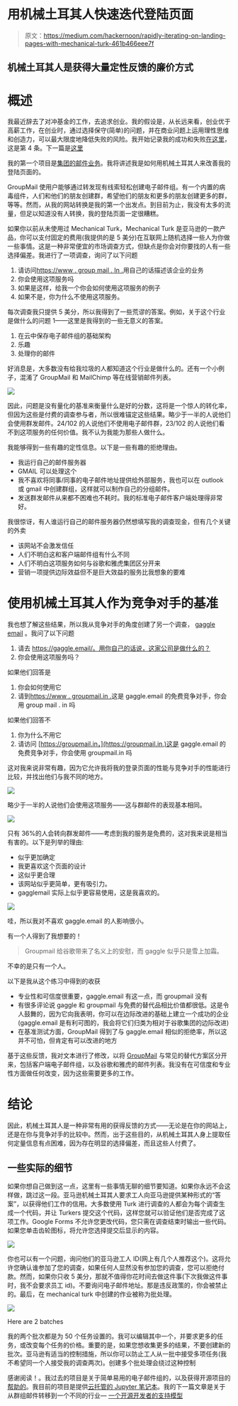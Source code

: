 # 用机械土耳其人快速迭代登陆页面

> 原文：<https://medium.com/hackernoon/rapidly-iterating-on-landing-pages-with-mechanical-turk-461b466eee7f>

## 机械土耳其人是获得大量定性反馈的廉价方式

# 概述

我最近辞去了对冲基金的工作，去追求创业。我的假设是，从长远来看，创业优于高薪工作，在创业时，通过选择保守(简单)的问题，并在商业问题上运用理性思维和创造力，可以最大限度地降低失败的风险。我开始记录我的成功和失败[在这里](/@hhuuggoo/entrepreneurship-vs-quantitative-finance-an-experiment-be4fdc05fd8d)，这是第 4 条。下一篇是[这里](/@hhuuggoo/moving-on-929e5fca41e0)

我的第一个项目是[集团的邮件业务](https://www.groupmail.in)。我将讲述我是如何用机械土耳其人来改善我的登陆页面的。

GroupMail 使用户能够通过转发现有线索轻松创建电子邮件组。有一个内置的病毒组件，人们和他们的朋友创建群，希望他们的朋友和更多的朋友创建更多的群，等等。然而，从我的网站转换是我的第一个出发点。到目前为止，我没有太多的流量，但足以知道没有人转换，我的登陆页面一定很糟糕。

如果你以前从未使用过 Mechanical Turk，Mechanical Turk 是亚马逊的一款产品，你可以支付固定的费用(我提供的是 5 美分)在互联网上随机选择一些人为你做一些事情。这是一种非常便宜的市场调查方式，但缺点是你会对你要找的人有一些选择偏差。我进行了一项调查，询问了以下问题

1.  请访问[https://www . group mail . In .](https://www.groupmail.in.)用自己的话描述该企业的业务
2.  你会使用这项服务吗
3.  如果是这样，给我一个你会如何使用这项服务的例子
4.  如果不是，你为什么不使用这项服务。

每次调查我只提供 5 美分，所以我得到了一些荒谬的答案。例如，关于这个行业是做什么的问题 1——这里是我得到的一些无意义的答案。

1.  在云中保存电子邮件组的基础架构
2.  乐趣
3.  处理你的邮件

好消息是，大多数没有给我垃圾的人都知道这个行业是做什么的。还有一个小例子，混淆了 GroupMail 和 MailChimp 等在线营销邮件列表。

![](img/cd1d3a9d9c71682c3baa904000348f0c.png)

因此，问题是没有量化的基准来衡量什么是好的分数，这将是一个惊人的转化率，但因为这些是付费的调查参与者，所以很难锚定这些结果。略少于一半的人说他们会使用群发邮件。24/102 的人说他们不使用电子邮件群，23/102 的人说他们看不到这项服务的任何价值。我不认为我能为那些人做什么。

我能够得到一些有趣的定性信息。以下是一些有趣的拒绝理由。

*   我运行自己的邮件服务器
*   GMAIL 可以处理这个
*   我不喜欢将同事/同事的电子邮件地址提供给外部服务，我也可以在 outlook 或 gmail 中创建群组，这样就可以制作自己的分组邮件。
*   发送群发邮件从来都不困难也不耗时。我的标准电子邮件客户端处理得非常好。

我很惊讶，有人谁运行自己的邮件服务器仍然想填写我的调查现金，但有几个关键的外卖

*   该网站不会激发信任
*   人们不明白这和客户端邮件组有什么不同
*   人们不明白这项服务如何与谷歌和雅虎集团区分开来
*   营销一项提供边际效益但不是巨大效益的服务比我想象的要难

# 使用机械土耳其人作为竞争对手的基准

我也想了解这些结果，所以我从竞争对手的角度创建了另一个调查， [gaggle email](https://gaggle.email) 。我问了以下问题

1.  请去 https://gaggle.email/。用你自己的话说，这家公司是做什么的？
2.  你会使用这项服务吗？

如果他们回答是

1.  你会如何使用它
2.  请到[https://www . groupmail.in .](https://www.groupmail.in.)这是 gaggle.email 的免费竞争对手，你会用 group mail . in 吗

如果他们回答不

1.  你为什么不用它
2.  请访问 [https://groupmail.in，](https://groupmail.in,)这是 gaggle.email 的免费竞争对手，你会使用 groupmail.in 吗

这对我来说非常有趣，因为它允许我将我的登录页面的性能与竞争对手的性能进行比较，并找出他们与我不同的地方。

![](img/437183fb569d3a5161748116ae5433ab.png)

略少于一半的人说他们会使用这项服务——这与群邮件的表现基本相同。

![](img/527c123e5d7dcfefadbe93943b6d7a33.png)

只有 36%的人会转向群发邮件——考虑到我的服务是免费的，这对我来说是相当有害的。以下是列举的理由:

*   似乎更加确定
*   我更喜欢这个页面的设计
*   这似乎更合理
*   该网站似乎更简单，更有吸引力。
*   gagglemail 实际上似乎更容易使用，这是我喜欢的。

![](img/aa5f391e22a8ea2b4d7b3c3e0eaa3493.png)

哇，所以我对不喜欢 gaggle.email 的人影响很小。

有一个人得到了我想要的！

> Groupmail 给谷歌带来了名义上的安慰，而 gaggle 似乎只是雪上加霜。

不幸的是只有一个人。

以下是我从这个练习中得到的收获

*   专业性和可信度很重要，gaggle.email 有这一点，而 groupmail 没有
*   有很多评论说 gaggle 和 groupmail 与免费的替代品相比价值都很低。这是令人鼓舞的，因为它向我表明，你可以在边际改进的基础上建立一个成功的企业(gaggle.email 是有利可图的，我会将它们归类为相对于谷歌集团的边际改进)
*   在基准测试方面，GroupMail 得到了与 gaggle.email 相似的拒绝率，所以这并不可怕，但肯定有可以改进的地方

基于这些反馈，我对文本进行了修改，以将 [GroupMail](https://www.groupmail.in) 与常见的替代方案区分开来，包括客户端电子邮件组，以及谷歌和雅虎的邮件列表。我没有在可信度和专业性方面做任何改变，因为这些需要更多的工作。

# 结论

因此，机械土耳其人是一种非常有用的获得反馈的方式——无论是在你的网站上，还是在你与竞争对手的比较中。然而，出于这些目的，从机械土耳其人身上提取任何定量信息有点困难，因为存在明显的选择偏差，而且这些人付费了。

## 一些实际的细节

如果你想自己做到这一点，这里有一些事情无聊的细节要知道。如果你永远不会这样做，跳过这一段。亚马逊机械土耳其人要求工人向亚马逊提供某种形式的“答案”，以获得他们工作的信用。大多数使用 Turk 进行调查的人都会为每个调查生成一个代码，并让 Turkers 提交这个代码，这样您就可以验证他们是否完成了这项工作。Google Forms 不允许您更改代码，您只需在调查结束时输出一些代码。如果您单击齿轮图标，将允许您选择提交后显示的内容。

![](img/c2eab1ff713148551126c688b4691ce6.png)

你也可以有一个问题，询问他们的亚马逊工人 ID(网上有几个人推荐这个)。这将允许您确认谁参加了您的调查，如果任何人显然没有参加您的调查，您可以拒绝付款。然而，如果你只收 5 美分，那就不值得你花时间去做这件事(下次我做这件事时，我不会要求员工 id)。不要询问电子邮件地址。那是违反政策的，你会被禁止的。最后，在 mechanical turk 中创建的作业被称为批处理。

![](img/fc09420d51c62e3699048561a240fa90.png)

Here are 2 batches

我的两个批次都是为 50 个任务设置的。我可以编辑其中一个，并要求更多的任务，或改变每个任务的价格。重要的是，如果您想收集更多的结果，不要创建新的批次。亚马逊有适当的控制措施，所以你可以防止工人从一批中接受多项任务(我不希望同一个人接受我的调查两次)。创建多个批处理会绕过这种控制

感谢阅读！。我过去的项目是关于简单易用的电子邮件组的，以及获得开源项目的[帮助的](https://www.opensourceanswers.com)。我目前的项目是提供[云托管的 Jupyter 笔记本](https://www.saturncloud.io)。我的下一篇文章是关于从群组邮件转移到一个不同的行业— [一个开源开发者的支持模型](/@hhuuggoo/moving-on-929e5fca41e0)